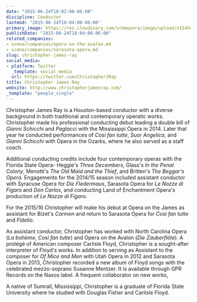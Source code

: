 ```yaml
---
date: "2015-06-24T18:02:00-06:00"
discipline: Conductor
lastmod: "2015-06-24T18:04:00-06:00"
primary_image: https://res.cloudinary.com/schmopera/image/upload/v1545409169/media/webhook-uploads/1435189991514/so716bw.jpg.jpg
publishDate: "2015-06-24T18:04:00-06:00"
related_companies:
- scene/companies/opera-on-the-avalon.md
- scene/companies/sarasota-opera.md
slug: christopher-james-ray
social_media:
- platform: Twitter
  _template: social_media
  url: https://twitter.com/ChristopherJRay
title: Christopher James Ray
website: http://www.christopherjamesray.com/
_template: "people_single"
---
```


Christopher James Ray is a Houston-based conductor with a diverse background in both traditional and contemporary operatic works. Christopher made his professional conducting debut leading a double bill of *Gianni Schicchi* and *Paglacci* with the Mississippi Opera in 2014. Later that year he conducted performances of *Così fan tutte*, *Suor Angelica*, and *Gianni Schicchi* with Opera in the Ozarks, where he also served as a staff coach. 

Additional conducting credits include four contemporary operas with the Florida State Opera- Heggie's *Three Decembers*, Glass's *In the Penal Colony*, Menotti's *The Old Maid and the Thief*, and Britten's *The Beggar's Opera*. Engagements for the 2014/15 season included assistant conductor with Syracuse Opera for *Die Fledermaus*, Sarasota Opera for *Le Nozze di Figaro* and *Don Carlos*, and conducting Land of Enchantment Opera's production of *Le Nozze di Figaro*. 

For the 2015/16 Christopher will make his debut at Opera on the James as assistant for Bizet's *Carmen* and return to Sarasota Opera for *Così fan tutte* and *Fidelio*.

As assistant conductor, Christopher has worked with North Carolina Opera 
(*La bohème*, *Così fan tutte*) and Opera on the Avalon (*Die Zauberflöte*). A protégé of American composer Carlisle Floyd, Christopher is a sought-after interpreter of Floyd's works. In addition to serving as Assistant to the composer for *Of Mice and Men* with Utah Opera in 2012 and Sarasota Opera in 2013, Christopher recorded a new album of Floyd songs with the celebrated mezzo-soprano Susanne Mentzer. It is available through GPR Records on the Naxos label. A frequent collaborator on new works,

A native of Sumrall, Mississippi, Christopher is a graduate of Florida State University where he studied with Douglas Fisher and Carlisle Floyd.
